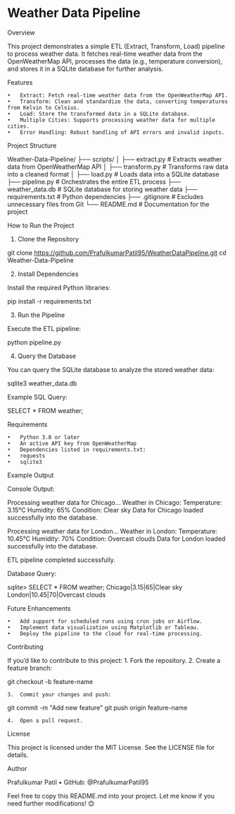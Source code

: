 # Weather Data Pipeline

Overview

This project demonstrates a simple ETL (Extract, Transform, Load) pipeline to process weather data. It fetches real-time weather data from the OpenWeatherMap API, processes the data (e.g., temperature conversion), and stores it in a SQLite database for further analysis.

Features

	•	Extract: Fetch real-time weather data from the OpenWeatherMap API.
	•	Transform: Clean and standardize the data, converting temperatures from Kelvin to Celsius.
	•	Load: Store the transformed data in a SQLite database.
	•	Multiple Cities: Supports processing weather data for multiple cities.
	•	Error Handling: Robust handling of API errors and invalid inputs.

Project Structure

Weather-Data-Pipeline/
├── scripts/
│   ├── extract.py        # Extracts weather data from OpenWeatherMap API
│   ├── transform.py      # Transforms raw data into a cleaned format
│   ├── load.py           # Loads data into a SQLite database
├── pipeline.py           # Orchestrates the entire ETL process
├── weather_data.db       # SQLite database for storing weather data
├── requirements.txt      # Python dependencies
├── .gitignore            # Excludes unnecessary files from Git
└── README.md             # Documentation for the project

How to Run the Project

1. Clone the Repository

git clone https://github.com/PrafulkumarPatil95/WeatherDataPipeline.git
cd Weather-Data-Pipeline

2. Install Dependencies

Install the required Python libraries:

pip install -r requirements.txt

3. Run the Pipeline

Execute the ETL pipeline:

python pipeline.py

4. Query the Database

You can query the SQLite database to analyze the stored weather data:

sqlite3 weather_data.db

Example SQL Query:

SELECT * FROM weather;

Requirements

	•	Python 3.8 or later
	•	An active API key from OpenWeatherMap
	•	Dependencies listed in requirements.txt:
	•	requests
	•	sqlite3

Example Output

Console Output:

Processing weather data for Chicago...
Weather in Chicago:
Temperature: 3.15°C
Humidity: 65%
Condition: Clear sky
Data for Chicago loaded successfully into the database.

Processing weather data for London...
Weather in London:
Temperature: 10.45°C
Humidity: 70%
Condition: Overcast clouds
Data for London loaded successfully into the database.

ETL pipeline completed successfully.

Database Query:

sqlite> SELECT * FROM weather;
Chicago|3.15|65|Clear sky
London|10.45|70|Overcast clouds

Future Enhancements

	•	Add support for scheduled runs using cron jobs or Airflow.
	•	Implement data visualization using Matplotlib or Tableau.
	•	Deploy the pipeline to the cloud for real-time processing.

Contributing

If you’d like to contribute to this project:
	1.	Fork the repository.
	2.	Create a feature branch:

git checkout -b feature-name


	3.	Commit your changes and push:

git commit -m "Add new feature"
git push origin feature-name


	4.	Open a pull request.

License

This project is licensed under the MIT License. See the LICENSE file for details.

Author

Prafulkumar Patil
	•	GitHub: @PrafulkumarPatil95

Feel free to copy this README.md into your project. Let me know if you need further modifications! 😊
